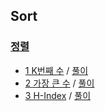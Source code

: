 ## Sort

### <a href="https://programmers.co.kr/learn/courses/30/parts/12077">정렬</a>
- <a href="https://programmers.co.kr/learn/courses/30/lessons/42748">1 K번째 수</a> / <a href="https://github.com/QuarterBread/AlgorithmStudy/tree/master/Programmers/Sort/1K%EB%B2%88%EC%A7%B8%20%EC%88%98">풀이</a>
- <a href="https://programmers.co.kr/learn/courses/30/lessons/42746">2 가장 큰 수</a> / <a href="https://github.com/QuarterBread/AlgorithmStudy/tree/master/Programmers/Sort/2%EA%B0%80%EC%9E%A5%20%ED%81%B0%20%EC%88%98">풀이</a>
- <a href="https://programmers.co.kr/learn/courses/30/lessons/42747">3 H-Index</a> / <a href="https://github.com/QuarterBread/AlgorithmStudy/tree/master/Programmers/Sort/3H-Index">풀이</a>
